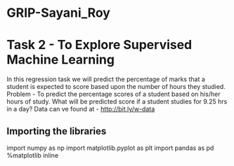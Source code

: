 # GRIP-Sayani_Roy
# Task 2 - To Explore Supervised Machine Learning

In this regression task we will predict the percentage of marks that a student is expected to score based upon the number of hours they studied.
Problem - 
To predict the percentage scores of a student based on his/her hours of study.
What will be predicted score if a student studies for 9.25 hrs in a day?
Data can ve found at - http://bit.ly/w-data

## Importing the libraries
import numpy as np
import matplotlib.pyplot as plt
import pandas as pd
%matplotlib inline

